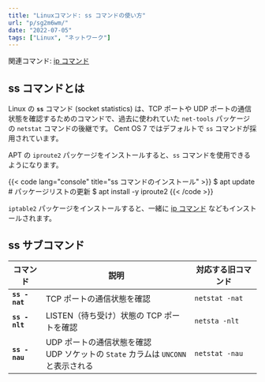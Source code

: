 ```yaml
---
title: "Linuxコマンド: ss コマンドの使い方"
url: "p/sg2m6wm/"
date: "2022-07-05"
tags: ["Linux", "ネットワーク"]
---
```


関連コマンド: [ip コマンド](/p/p7q7n4i/)

ss コマンドとは
----

Linux の __`ss`__ コマンド (socket statistics) は、TCP ポートや UDP ポートの通信状態を確認するためのコマンドで、過去に使われていた `net-tools` パッケージの `netstat` コマンドの後継です。
Cent OS 7 ではデフォルトで `ss` コマンドが採用されています。

APT の `iproute2` パッケージをインストールすると、`ss` コマンドを使用できるようになります。

{{< code lang="console" title="ss コマンドのインストール" >}}
$ apt update  # パッケージリストの更新
$ apt install -y iproute2
{{< /code >}}

`iptable2` パッケージをインストールすると、一緒に [ip コマンド](/p/p7q7n4i/) などもインストールされます。


ss サブコマンド
----

| コマンド | 説明 | 対応する旧コマンド |
| ---- | ---- | ---- |
| __`ss -nat`__ | TCP ポートの通信状態を確認 | `netstat -nat` |
| __`ss -nlt`__ | LISTEN（待ち受け）状態の TCP ポートを確認 | `netsta -nlt` |
| __`ss -nau`__ | UDP ポートの通信状態を確認<br/>UDP ソケットの `State` カラムは `UNCONN` と表示される | `netstat -nau` |


